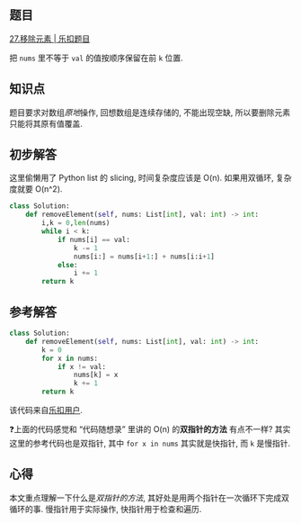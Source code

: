 ## 题目
[27.移除元素 | 乐扣题目](https://leetcode.cn/problems/remove-element/)

把 `nums` 里不等于 `val` 的值按顺序保留在前 `k` 位置.

## 知识点
题目要求对数组*原地*操作, 回想数组是连续存储的, 不能出现空缺, 所以要删除元素只能将其原有值覆盖.

## 初步解答
这里偷懒用了 Python list 的 slicing, 时间复杂度应该是 O(n). 如果用双循环, 复杂度就要 O(n^2).

```python
class Solution:
    def removeElement(self, nums: List[int], val: int) -> int:
        i,k = 0,len(nums)
        while i < k:
            if nums[i] == val:
                k -= 1
                nums[i:] = nums[i+1:] + nums[i:i+1]
            else:
                i += 1
        return k
```

## 参考解答
```python
class Solution:
    def removeElement(self, nums: List[int], val: int) -> int:
        k = 0
        for x in nums:
            if x != val:
                nums[k] = x
                k += 1
        return k
```

该代码来自[乐扣用户](https://leetcode.cn/problems/remove-element/solutions/2802809/jian-dan-ti-jian-dan-zuo-pythonjavaccgoj-72bn/). 

❓上面的代码感觉和 “代码随想录” 里讲的 O(n) 的**双指针的方法** 有点不一样? 其实这里的参考代码也是双指针, 其中 `for x in nums` 其实就是快指针, 而 `k` 是慢指针.

## 心得
本文重点理解一下什么是*双指针的方法*, 其好处是用两个指针在一次循环下完成双循环的事. 慢指针用于实际操作, 快指针用于检查和遍历.